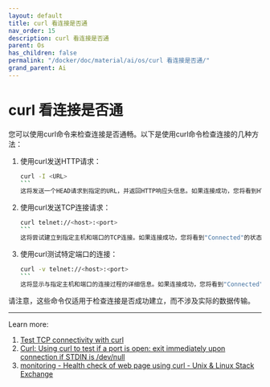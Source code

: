 ```yaml
---
layout: default
title: curl 看连接是否通
nav_order: 15
description: curl 看连接是否通
parent: Os
has_children: false
permalink: "/docker/doc/material/ai/os/curl 看连接是否通/"
grand_parent: Ai
---
```


# curl 看连接是否通

您可以使用curl命令来检查连接是否通畅。以下是使用curl命令检查连接的几种方法：

1. 使用curl发送HTTP请求：

   ````bash
   curl -I <URL>
   ```
   这将发送一个HEAD请求到指定的URL，并返回HTTP响应头信息。如果连接成功，您将看到HTTP响应的状态码和其他相关信息。

2. 使用curl发送TCP连接请求：

   ````bash
   curl telnet://<host>:<port>
   ```
   这将尝试建立到指定主机和端口的TCP连接。如果连接成功，您将看到"Connected"的状态。

3. 使用curl测试特定端口的连接：

   ````bash
   curl -v telnet://<host>:<port>
   ```
   这将显示与指定主机和端口的连接过程的详细信息。如果连接成功，您将看到"Connected"的状态。

请注意，这些命令仅适用于检查连接是否成功建立，而不涉及实际的数据传输。

---
Learn more:

1. [Test TCP connectivity with curl](https://www.unixtutorial.org/test-tcp-connectivity-with-curl/)
2. [Curl: Using curl to test if a port is open: exit immediately upon connection if STDIN is /dev/null](https://curl.se/mail/archive-2022-04/0027.html)
3. [monitoring - Health check of web page using curl - Unix & Linux Stack Exchange](https://unix.stackexchange.com/questions/84814/health-check-of-web-page-using-curl)
